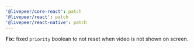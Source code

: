 ```yaml
---
'@livepeer/core-react': patch
'@livepeer/react': patch
'@livepeer/react-native': patch
---
```


**Fix:** fixed `priority` boolean to not reset when video is not shown on screen.
